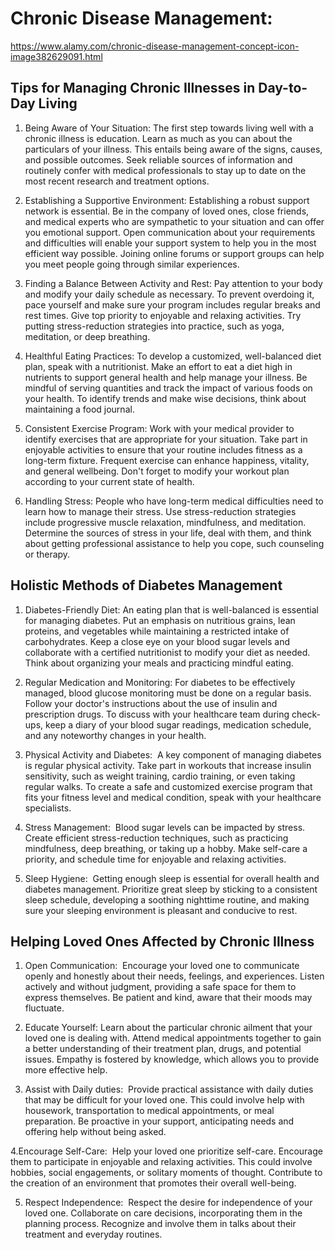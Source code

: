 # Chronic Disease Management: 
https://www.alamy.com/chronic-disease-management-concept-icon-image382629091.html
## Tips for Managing Chronic Illnesses in Day-to-Day Living
1. Being Aware of Your Situation:
The first step towards living well with a chronic illness is education. Learn as much as you can about the particulars of your illness. This entails being aware of the signs, causes, and possible outcomes. Seek reliable sources of information and routinely confer with medical professionals to stay up to date on the most recent research and treatment options.

2. Establishing a Supportive Environment:
Establishing a robust support network is essential. Be in the company of loved ones, close friends, and medical experts who are sympathetic to your situation and can offer you emotional support. Open communication about your requirements and difficulties will enable your support system to help you in the most efficient way possible. Joining online forums or support groups can help you meet people going through similar experiences.
  
3. Finding a Balance Between Activity and Rest:
Pay attention to your body and modify your daily schedule as necessary. To prevent overdoing it, pace yourself and make sure your program includes regular breaks and rest times. Give top priority to enjoyable and relaxing activities. Try putting stress-reduction strategies into practice, such as yoga, meditation, or deep breathing.

4. Healthful Eating Practices:
To develop a customized, well-balanced diet plan, speak with a nutritionist. Make an effort to eat a diet high in nutrients to support general health and help manage your illness. Be mindful of serving quantities and track the impact of various foods on your health. To identify trends and make wise decisions, think about maintaining a food journal.

5. Consistent Exercise Program:
  Work with your medical provider to identify exercises that are appropriate for your situation. Take part in enjoyable activities to ensure that your routine includes fitness as a long-term fixture. Frequent exercise can enhance happiness, vitality, and general wellbeing. Don't forget to modify your workout plan according to your current state of health.

6. Handling Stress:
People who have long-term medical difficulties need to learn how to manage their stress. Use stress-reduction strategies include progressive muscle relaxation, mindfulness, and meditation. Determine the sources of stress in your life, deal with them, and think about getting professional assistance to help you cope, such counseling or therapy.

## Holistic Methods of Diabetes Management
1. Diabetes-Friendly Diet:
An eating plan that is well-balanced is essential for managing diabetes. Put an emphasis on nutritious grains, lean proteins, and vegetables while maintaining a restricted intake of carbohydrates. Keep a close eye on your blood sugar levels and collaborate with a certified nutritionist to modify your diet as needed. Think about organizing your meals and practicing mindful eating.

2. Regular Medication and Monitoring:
For diabetes to be effectively managed, blood glucose monitoring must be done on a regular basis. Follow your doctor's instructions about the use of insulin and prescription drugs. To discuss with your healthcare team during check-ups, keep a diary of your blood sugar readings, medication schedule, and any noteworthy changes in your health.

3. Physical Activity and Diabetes: 
A key component of managing diabetes is regular physical activity. Take part in workouts that increase insulin sensitivity, such as weight training, cardio training, or even taking regular walks. To create a safe and customized exercise program that fits your fitness level and medical condition, speak with your healthcare specialists.

4. Stress Management: 
Blood sugar levels can be impacted by stress. Create efficient stress-reduction techniques, such as practicing mindfulness, deep breathing, or taking up a hobby. Make self-care a priority, and schedule time for enjoyable and relaxing activities.

5. Sleep Hygiene: 
Getting enough sleep is essential for overall health and diabetes management. Prioritize great sleep by sticking to a consistent sleep schedule, developing a soothing nighttime routine, and making sure your sleeping environment is pleasant and conducive to rest.

## Helping Loved Ones Affected by Chronic Illness
1. Open Communication: 
Encourage your loved one to communicate openly and honestly about their needs, feelings, and experiences. Listen actively and without judgment, providing a safe space for them to express themselves. Be patient and kind, aware that their moods may fluctuate.

2. Educate Yourself:
Learn about the particular chronic ailment that your loved one is dealing with. Attend medical appointments together to gain a better understanding of their treatment plan, drugs, and potential issues. Empathy is fostered by knowledge, which allows you to provide more effective help.

3. Assist with Daily duties: 
Provide practical assistance with daily duties that may be difficult for your loved one. This could involve help with housework, transportation to medical appointments, or meal preparation. Be proactive in your support, anticipating needs and offering help without being asked.

4.Encourage Self-Care: 
Help your loved one prioritize self-care. Encourage them to participate in enjoyable and relaxing activities. This could involve hobbies, social engagements, or solitary moments of thought. Contribute to the creation of an environment that promotes their overall well-being.

5. Respect Independence: 
Respect the desire for independence of your loved one. Collaborate on care decisions, incorporating them in the planning process. Recognize and involve them in talks about their treatment and everyday routines.
